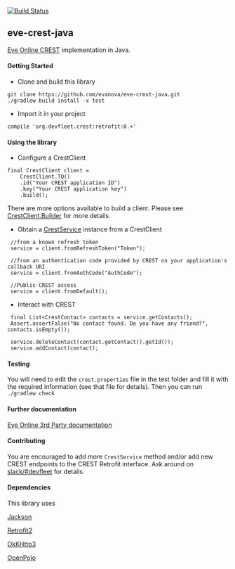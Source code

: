 [![Build Status](https://travis-ci.org/evanova/eve-crest-java.svg?branch=master)](https://travis-ci.org/evanova/eve-crest-java)

## eve-crest-java
[Eve Online CREST](https://eveonline-third-party-documentation.readthedocs.org/en/latest/crest/index.html) implementation in Java.


#### Getting Started

* Clone and build this library
```
git clone https://github.com/evanova/eve-crest-java.git
./gradlew build install -x test
```

* Import it in your project
```
compile 'org.devfleet.crest:retrofit:0.+'
```

#### Using the library

* Configure a CrestClient
```
final CrestClient client =
    CrestClient.TQ()
    .id("Your CREST application ID")
    .key("Your CREST application key")
    .build();

```

There are more options available to build a client. Please see [CrestClient.Builder](https://github.com/evanova/eve-crest-java/blob/master/retrofit/src/main/java/org/devfleet/crest/retrofit/CrestClient.java) for more details.

* Obtain a [CrestService](https://github.com/evanova/eve-crest-java/blob/master/api/src/main/java/org/devfleet/crest/CrestService.java) instance from a CrestClient
```
 //from a known refresh token
 service = client.fromRefreshToken("Token");
 
 //from an authentication code provided by CREST on your application's callback URI 
 service = client.fromAuthCode("AuthCode");
 
 //Public CREST access
 service = client.fromDefault();
```

* Interact with CREST
```
 final List<CrestContact> contacts = service.getContacts();
 Assert.assertFalse("No contact found. Do you have any friend?", contacts.isEmpty());

 service.deleteContact(contact.getContact().getId());
 service.addContact(contact);
```


#### Testing
You will need to edit the `crest.properties` file in the test folder and fill it with the required information (see that file for details).
Then you can run `./gradlew check`

#### Further documentation
[Eve Online 3rd Party documentation](https://eveonline-third-party-documentation.readthedocs.org/en/latest/)

#### Contributing

You are encouraged to add more `CrestService` method and/or add new CREST endpoints to the CREST Retrofit interface.
Ask around on [slack/#devfleet](https://tweetfleet.slack.com/messages/devfleet/) for details.

#### Dependencies

This library uses

[Jackson](https://github.com/FasterXML/jackson-core)

[Retrofit2](https://square.github.io/retrofit/)

[OkKHttp3](https://github.com/square/okhttp)

[OpenPojo](https://github.com/oshoukry/openpojo)
